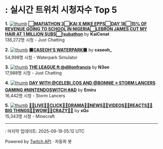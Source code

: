 # : 실시간 트위치 시청자수 Top 5

**1.** [![thumb](https://static-cdn.jtvnw.net/previews-ttv/live_user_kaicenat-320x180.jpg)](https://twitch.tv/KaiCenat)
**[⬜MAFIATHON 3⬜KAI X MIKE EPPS⬜DAY 18⬜15% OF REVENUE GOING TO SCHOOL IN NIGERIA⬜LEBRON JAMES CUT MY HAIR AT 1 MILLION SUBS⬜!subathon](https://twitch.tv/KaiCenat)** by **KaiCenat**<br>136,272명 시청  - Just Chatting

**2.** [![thumb](https://static-cdn.jtvnw.net/previews-ttv/live_user_caseoh_-320x180.jpg)](https://twitch.tv/caseoh_)
**[🟨CASEOH'S WATERPARK🟨](https://twitch.tv/caseoh_)** by **caseoh_**<br>54,998명 시청  - Waterpark Simulator

**3.** [![thumb](https://static-cdn.jtvnw.net/previews-ttv/live_user_n3on-320x180.jpg)](https://twitch.tv/N3on)
**[THE LEAGUE ft @dillonfrancis](https://twitch.tv/N3on)** by **N3on**<br>17,988명 시청  - Just Chatting

**4.** [![thumb](https://static-cdn.jtvnw.net/previews-ttv/live_user_emiru-320x180.jpg)](https://twitch.tv/Emiru)
**[DAY WITH @CELEBI_COS AND @BONNIE ⭐ STORM LANCERS GAMING #NINTENDOSWITCH #AD](https://twitch.tv/Emiru)** by **Emiru**<br>16,442명 시청  - Storm Lancers

**5.** [![thumb](https://static-cdn.jtvnw.net/previews-ttv/live_user_xqc-320x180.jpg)](https://twitch.tv/xQc)
**[🧑‍🎄LIVE🧑‍🎄CLICK🧑‍🎄DRAMA🧑‍🎄NEWS🧑‍🎄VIDEOS🧑‍🎄REACTS🧑‍🎄BIG THINGS🧑‍🎄WOW🧑‍🎄CRAZY🧑‍🎄](https://twitch.tv/xQc)** by **xQc**<br>15,343명 시청  - Minecraft


---
: 마지막 업데이트: 2025-09-19 05:12 UTC

Powered by [Twitch API](https://dev.twitch.tv/docs/api/reference) · 자동화 봇